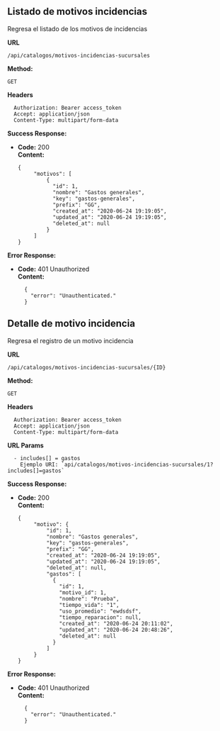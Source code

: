 ## Listado de motivos incidencias
Regresa el listado de los motivos de incidencias

 **URL**

    /api/catalogos/motivos-incidencias-sucursales

 **Method:**

  `GET`
  
 **Headers**
   
      Authorization: Bearer access_token
      Accept: application/json
      Content-Type: multipart/form-data
     

**Success Response:**

* **Code:** 200 <br />
  **Content:** 
  
      {
           "motivos": [
               {
                 "id": 1,
                 "nombre": "Gastos generales",
                 "key": "gastos-generales",
                 "prefix": "GG",
                 "created_at": "2020-06-24 19:19:05",
                 "updated_at": "2020-06-24 19:19:05",
                 "deleted_at": null
               }
           ]
      }

**Error Response:**

  * **Code:** 401 Unauthorized <br />
    **Content:** 
  
          {
            "error": "Unauthenticated."
          }  
          
            
                    
## Detalle de motivo incidencia
Regresa el registro de un motivo incidencia

 **URL**

    /api/catalogos/motivos-incidencias-sucursales/{ID}

 **Method:**

  `GET`
  
 **Headers**
   
      Authorization: Bearer access_token
      Accept: application/json
      Content-Type: multipart/form-data
     
 **URL Params**

      - includes[] = gastos
        Ejemplo URI: `api/catalogos/motivos-incidencias-sucursales/1?includes[]=gastos`

**Success Response:**

* **Code:** 200 <br />
  **Content:** 
  
      {
           "motivo": {
               "id": 1,
               "nombre": "Gastos generales",
               "key": "gastos-generales",
               "prefix": "GG",
               "created_at": "2020-06-24 19:19:05",
               "updated_at": "2020-06-24 19:19:05",
               "deleted_at": null,
               "gastos": [
                 {
                   "id": 1,
                   "motivo_id": 1,
                   "nombre": "Prueba",
                   "tiempo_vida": "1",
                   "uso_promedio": "ewdsdsf",
                   "tiempo_reparacion": null,
                   "created_at": "2020-06-24 20:11:02",
                   "updated_at": "2020-06-24 20:48:26",
                   "deleted_at": null
                 }
               ]
           }
      }

**Error Response:**

  * **Code:** 401 Unauthorized <br />
    **Content:** 
  
          {
            "error": "Unauthenticated."
          }  
